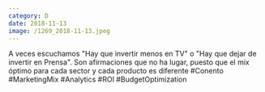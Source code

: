 ```yaml
--- 
category: D 
date: 2018-11-13 
image: /1269_2018-11-13.jpeg 
--- 
```


A veces escuchamos "Hay que invertir menos en TV" o "Hay que dejar de invertir en Prensa". Son afirmaciones que no ha lugar, puesto que el mix óptimo para cada sector y cada producto es diferente #Conento #MarketingMix #Analytics #ROI #BudgetOptimization
